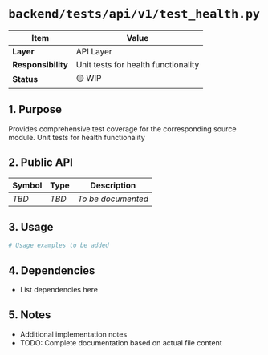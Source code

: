 # `backend/tests/api/v1/test_health.py`

| Item               | Value                                                              |
| ------------------ | ------------------------------------------------------------------ |
| **Layer**          | API Layer                                                           |
| **Responsibility** | Unit tests for health functionality                                                   |
| **Status**         | 🟡 WIP                                                            |

## 1. Purpose

Provides comprehensive test coverage for the corresponding source module. Unit tests for health functionality

## 2. Public API

| Symbol       | Type     | Description            |
| ------------ | -------- | ---------------------- |
| *TBD*        | *TBD*    | *To be documented*     |

## 3. Usage

```python
# Usage examples to be added
```

## 4. Dependencies

- List dependencies here

## 5. Notes

- Additional implementation notes
- TODO: Complete documentation based on actual file content
